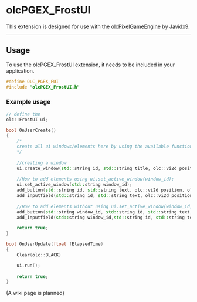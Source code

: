 # olcPGEX_FrostUI

This extension is designed for use with the [olcPixelGameEngine](https://github.com/OneLoneCoder/olcPixelGameEngine) by [Javidx9](https://github.com/OneLoneCoder).

---

## Usage

To use the olcPGEX_FrostUI extension, it needs to be included in your application.

```cpp
#define OLC_PGEX_FUI
#include "olcPGEX_FrostUI.h"
```

### Example usage

```cpp
// define the 
olc::FrostUI ui;

bool OnUserCreate()
{
    /*
    create all ui windows/elements here by using the available functions
    */
    
    //creating a window
    ui.create_window(std::string id, std::string title, olc::vi2d position, olc::vi2d size);
    
    //How to add elements using ui.set_active_window(window_id):
    ui.set_active_window(std::string window_id);
    add_button(std::string id, std::string text, olc::vi2d position, olc::vi2d size, callback);
    add_inputfield(std::string id, std::string text, olc::vi2d position, olc::vi2d size);
    
    //How to add elements without using ui.set_active_window(window_id):
    add_button(std::string window_id, std::string id, std::string text, olc::vi2d position, olc::vi2d size, callback);
    add_inputfield(std::string window_id,std::string id, std::string text, olc::vi2d position, olc::vi2d size);

    return true;
}

bool OnUserUpdate(float fElapsedTime)
{
    Clear(olc::BLACK)

    ui.run();
    
    return true;
}
```
(A wiki page is planned)
